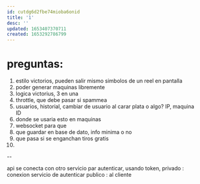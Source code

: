 ```yaml
---
id: cutdg6d2fbe74mioba6onid
title: '1'
desc: ''
updated: 1653407370711
created: 1653292786799
---
```


# preguntas:
1. estilo victorios, pueden salir mismo simbolos de un reel en pantalla
2. poder generar maquinas libremente
3. logica victorius, 3 en una
4. throttle, que debe pasar si spammea
5. usuarios, historial, cambiar de usuario al carar plata o algo? IP, maquina ID
6. donde se usaria esto en maquinas
7. websocket para que
8. que guardar en base de dato, info minima o no
9. que pasa si se enganchan tiros gratis
10. 

--

api se conecta con otro servicio par autenticar, 
usando token, 
privado : conexion servicio de autenticar
publico : al cliente